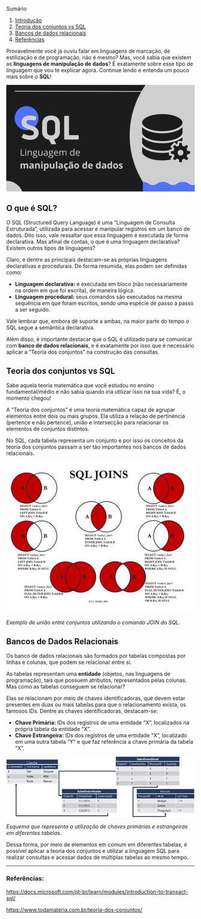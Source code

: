 Sumário
 1. [Introdução](#introducao)
 2. [Teoria dos conjuntos vs SQL](#teoria-conjuntos-vs-sql)
 3. [Bancos de dados relacionais](#bancos-de-dados-relacionais)
 4. [Referências](#referencias)

Provavelmente você já ouviu falar em linguagens de marcação, de estilização e de programação, não é mesmo? Mas, você sabia que existem as **linguagens de manipulação de dados**? É exatamente sobre esse tipo de linguagem que vou te explicar agora. Continue lendo e entenda um pouco mais sobre o **SQL**!

![SQL - Linguagem de manipulação de dados](./images/banco-dados.png)

<div id='introducao'></div>

## O que é SQL?

O SQL (Structured Query Language) é uma “Linguagem de Consulta Estruturada”, utilizada para acessar e manipular registros em um banco de dados. Dito isso, vale ressaltar que essa linguagem é executada de forma declarativa. Mas afinal de contas, o que é uma linguagem declarativa? Existem outros tipos de linguagens? 

Claro, e dentre as principais destacam-se as próprias linguagens declarativas e procedurais. De forma resumida, elas podem ser definidas como:

* **Linguagem declarativa:** é executada em bloco (não necessariamente na ordem em que foi escrita), de maneira lógica.
* **Linguagem procedural:** seus comandos são executados na mesma sequência em que foram escritos, sendo uma espécie de passo a passo a ser seguido.

Vale lembrar que, embora dê suporte a ambas, na maior parte do tempo o SQL segue a semântica declarativa.

Além disso, é importante destacar que o SQL é utilizado para se comunicar com **banco de dados relacionais**, e é exatamente por isso que é necessário aplicar a “Teoria dos conjuntos” na construção das consultas.

<div id='teoria-conjuntos-vs-sql'></div>

## Teoria dos conjuntos vs SQL

Sabe aquela teoria matemática que você estudou no ensino fundamental/médio e não sabia quando iria utilizar isso na sua vida? É, o momento chegou!

A “Teoria dos conjuntos” é uma teoria matemática capaz de agrupar elementos entre dois ou mais grupos. Ela utiliza a relação de pertinência (pertence e não pertence), união e intersecção para relacionar os elementos de conjuntos distintos.

No SQL, cada tabela representa um conjunto e por isso os conceitos da teoria dos conjuntos passam a ser tão importantes nos bancos de dados relacionais.

![Exemplos de joins no SQL](./images/SQL-Joins.jpg)

*Exemplo de união entre conjuntos utilizando o comando JOIN do SQL.*

<div id='bancos-de-dados-relacionais'></div> 

## Bancos de Dados Relacionais

Os banco de dados relacionais são formados por tabelas compostas por linhas e colunas, que podem se relacionar entre si.

As tabelas representam uma **entidade** (objetos, nas linguagens de programação), tais que possuem atributos, representados pelas colunas. Mas como as tabelas conseguem se relacionar?

Elas se relacionam por meio de chaves identificadoras, que devem estar presentes em duas ou mais tabelas para que o relacionamento exista, os famosos IDs. Dentre as chaves identificadoras, destacam-se:

* **Chave Primária:** IDs dos registros de uma entidade “X”, localizados na própria tabela da entidade “X”.
* **Chave Estrangeira:** IDs dos registros de uma entidade “X”, localizado em uma outra tabela “Y” e que faz referência a chave primária da tabela “X”.

![Exemplos de chaves primárias e chaves extrangeiras no SQL](./images/relational-database.png)

*Esquema que representa a utilização de chaves primárias e estrangeiras em diferentes tabelas.*

Dessa forma, por meio de elementos em comum em diferentes tabelas, é possível aplicar a teoria dos conjuntos e utilizar a linguagem SQL para realizar consultas e acessar dados de múltiplas tabelas ao mesmo tempo.

---

<div id='referencias'></div> 

### Referências:
https://docs.microsoft.com/pt-br/learn/modules/introduction-to-transact-sql/

https://www.todamateria.com.br/teoria-dos-conjuntos/
